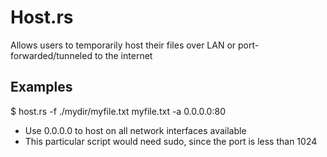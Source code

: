 # Host.rs
Allows users to temporarily host their files over LAN or port-forwarded/tunneled to the internet
## Examples
$ host.rs -f ./mydir/myfile.txt myfile.txt -a 0.0.0.0:80
- Use 0.0.0.0 to host on all network interfaces available
- This particular script would need sudo, since the port is less than 1024
